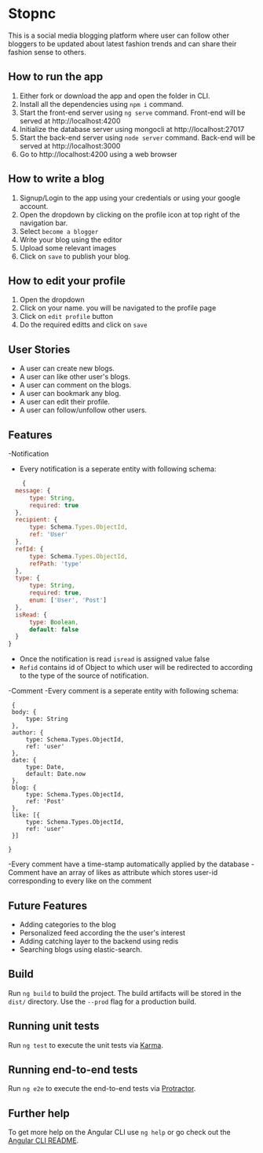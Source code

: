 # Stopnc

This is a social media blogging platform where user can follow other bloggers to be updated about latest fashion trends and can share their fashion sense to others.

## How to run the app

1. Either fork or download the app and open the folder in CLI.
2. Install all the dependencies using `npm i` command.
3. Start the front-end server using `ng serve` command. Front-end will be served at http://localhost:4200
4. Initialize the database server using mongocli at  http://localhost:27017
5. Start the back-end server using `node server` command. Back-end will be served at http://localhost:3000
6. Go to http://localhost:4200 using a web browser

## How to write a blog

1. Signup/Login to the app using your credentials or using your google account.
2. Open the dropdown by clicking on the profile icon at top right of the navigation bar.
3. Select `become a blogger`
4. Write your blog using the editor
5. Upload some relevant images
6. Click on `save` to publish your blog.

## How to edit your profile
1. Open the dropdown 
2. Click on your name. you will be navigated to the profile page
3. Click on `edit profile` button
4. Do the required editts and click on `save`

## User Stories
- A user can create new blogs.
- A user can like other user's blogs.
- A user can comment on the blogs.
- A user can bookmark any blog.
- A user can edit their profile.
- A user can follow/unfollow other users.

## Features
-Notification
  - Every notification is a seperate entity with following schema:
  ```javascript
      {
    message: {
        type: String,
        required: true
    },
    recipient: {
        type: Schema.Types.ObjectId,
        ref: 'User'
    },
    refId: {
        type: Schema.Types.ObjectId,
        refPath: 'type'
    },
    type: {
        type: String,
        required: true,
        enum: ['User', 'Post']
    },
    isRead: {
        type: Boolean,
        default: false
    }
}
```
  - Once the notification is read `isread` is assigned value false
  - `Refid` contains id of Object to which user will be redirected to according to the type of the source of notification.
  
-Comment
  -Every comment is a seperate entity with following schema:
   ```javascrip
    {
    body: {
        type: String
    },
    author: {
        type: Schema.Types.ObjectId,
        ref: 'user'
    },
    date: {
        type: Date,
        default: Date.now
    },
    blog: {
        type: Schema.Types.ObjectId,
        ref: 'Post'
    },
    like: [{
        type: Schema.Types.ObjectId,
        ref: 'user'
    }]

}
```
 -Every comment have a time-stamp automatically applied by the database
 -Comment have an array of likes as attribute which stores user-id corresponding to every like on the comment
 
## Future Features
- Adding categories to the blog
- Personalized feed according the the user's interest
- Adding catching layer to the backend using redis
- Searching blogs using elastic-search.


## Build

Run `ng build` to build the project. The build artifacts will be stored in the `dist/` directory. Use the `--prod` flag for a production build.

## Running unit tests

Run `ng test` to execute the unit tests via [Karma](https://karma-runner.github.io).

## Running end-to-end tests

Run `ng e2e` to execute the end-to-end tests via [Protractor](http://www.protractortest.org/).

## Further help

To get more help on the Angular CLI use `ng help` or go check out the [Angular CLI README](https://github.com/angular/angular-cli/blob/master/README.md).
